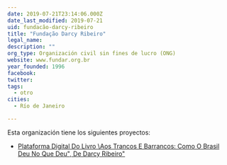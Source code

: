 ```yaml
---
date: 2019-07-21T23:14:06.000Z
date_last_modified: 2019-07-21
uid: fundacão-darcy-ribeiro
title: "Fundação Darcy Ribeiro"
legal_name: 
description: ""
org_type: Organización civil sin fines de lucro (ONG)
website: www.fundar.org.br
year_founded: 1996
facebook: 
twitter: 
tags:
  - otro
cities: 
  - Río de Janeiro

---
```


Esta organización tiene los siguientes proyectos:

- [Plataforma Digital Do Livro \Aos Trancos E Barrancos: Como O Brasil Deu No Que Deu\", De Darcy Ribeiro"](/i/plataforma-digital-do-livro-aos-trancos-e-barrancos-como-o-brasil-deu-no-que-deu-de-darcy-ribeiro.html)
